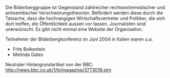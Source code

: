 Die Bilderberggruppe ist Gegenstand zahlreicher rechtsextremistischer
und antisemitischer Verschwörungstheorien. Befördert werden diese durch
die Tatsache, dass die hochrangigen Wirtschaftsvertreter und Politiker,
die sich dort treffen, die Öffentlichkeit aussen vor lassen.
Journalisten sind unerwünscht. Es gibt nicht einmal eine Website der
Organisation.

Teilnehmer der Bilderbergkonferenz im Juni 2004 in Italien waren u.a.

-   Frits Bolkestein
-   Melinda Gates

Neutraler Hintergrundartikel von der BBC:
<http://news.bbc.co.uk/1/hi/magazine/3773019.stm>
